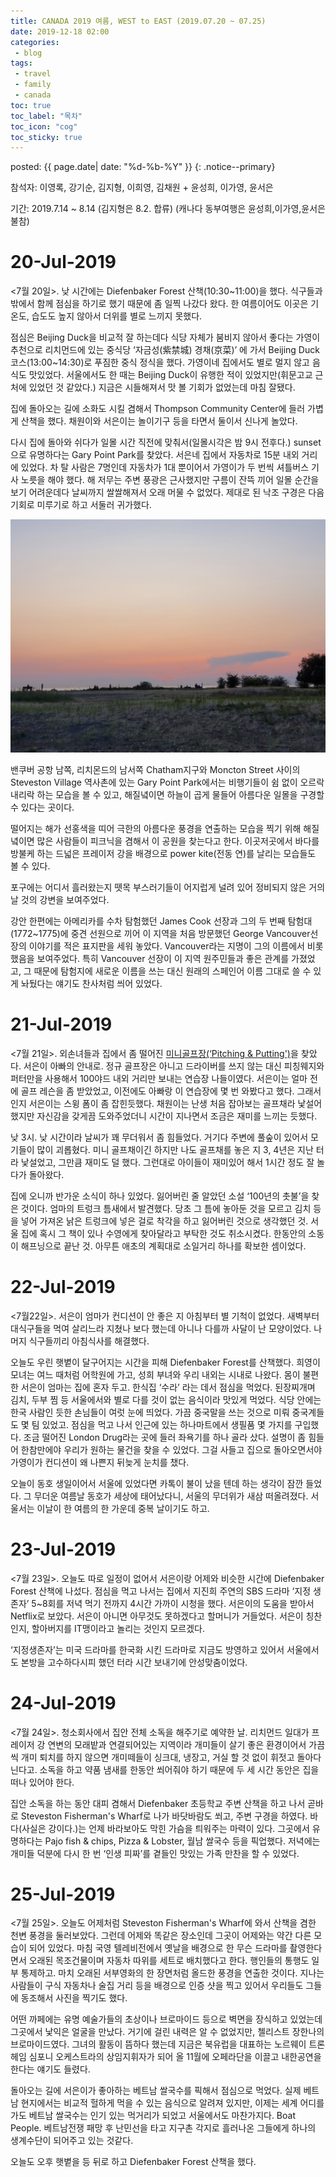 ```yaml
---
title: CANADA 2019 여름, WEST to EAST (2019.07.20 ~ 07.25)
date: 2019-12-18 02:00
categories:
 - blog
tags:
 - travel
 - family
 - canada
toc: true
toc_label: "목차"
toc_icon: "cog"
toc_sticky: true
---
```


<head>
	<link rel="stylesheet" href="/resource/styles.css">
</head>

posted: {{ page.date| date: "%d-%b-%Y" }}
{: .notice--primary}


참석자: 이영록, 강기순, 김지형, 이희영, 김채원 + 윤성희, 이가영, 윤서은

기간: 2019.7.14 ~ 8.14 (김지형은 8.2. 합류) (캐나다 동부여행은 윤성희,이가영,윤서은 불참)

<h1 id="20-Jul-2019">20-Jul-2019</h1>

<7월 20일>. 낮 시간에는 Diefenbaker Forest 산책(10:30~11:00)을 했다. 식구들과 밖에서 함께 점심을 하기로 했기 때문에 좀 일찍 나갔다 왔다. 한 여름이어도 이곳은 기온도, 습도도 높지 않아서 더위를 별로 느끼지 못했다.

점심은 Beijing Duck을 비교적 잘 하는데다 식당 자체가 붐비지 않아서 좋다는 가영이 추천으로 리치먼드에 있는 중식당 ‘자금성(紫禁城) 경채(京菜)’ 에 가서 Beijing Duck 코스(13:00~14:30)로 푸짐한 중식 정식을 했다. 가영이네 집에서도 별로 멀지 않고 음식도 맛있었다. 서울에서도 한 때는 Beijing Duck이 유행한 적이 있었지만(휘문고교 근처에 있었던 것 같았다.) 지금은 시들해져서 맛 볼 기회가 없었는데 마침 잘됐다.

집에 돌아오는 길에 소화도 시킬 겸해서 Thompson Community Center에 들러 가볍게 산책을 했다. 채원이와 서은이는 놀이기구 등을 타면서 둘이서 신나게 놀았다.

다시 집에 돌아와 쉬다가 일몰 시간 직전에 맞춰서(일몰시각은 밤 9시 전후다.) sunset으로 유명하다는 Gary Point Park를 찾았다. 서은네 집에서 자동차로 15분 내외 거리에 있었다. 차 탈 사람은 7명인데 자동차가 1대 뿐이어서 가영이가 두 번씩 셔틀버스 기사 노릇을 해야 했다. 해 저무는 주변 풍광은 근사했지만 구름이 잔뜩 끼어 일몰 순간을 보기 어려운데다 날씨까지 쌀쌀해져서 오래 머물 수 없었다. 제대로 된 낙조 구경은 다음 기회로 미루기로 하고 서둘러 귀가했다. 

<!--img src="/assets/images/canada-2019/chawon-suheun-01.png"-->

<!--img src="/assets/images/canada-2019/chawon-suheun-02.png"-->

<div class="img-container">
<img src="/assets/images/canada-2019/gary-point-park.png">
</div>

밴쿠버 공항 남쪽, 리치몬드의 남서쪽 Chatham지구와 Moncton Street 사이의 Steveston Village 역사촌에 있는 Gary Point Park에서는 비행기들이 쉼 없이 오르락내리락 하는 모습을 볼 수 있고, 해질녘이면 하늘이 곱게 물들어 아름다운 일몰을 구경할 수 있다는 곳이다.

떨어지는 해가 선홍색을 띠어 극한의 아름다운 풍경을 연출하는 모습을 찍기 위해 해질 녘이면 많은 사람들이 피크닉을 겸해서 이 공원을 찾는다고 한다. 이곳저곳에서 바다를 방불케 하는 드넓은 프레이저 강을 배경으로 power kite(전동 연)를 날리는 모습들도 볼 수 있다.

포구에는 어디서 흘러왔는지 뗏목 부스러기들이 어지럽게 널려 있어 정비되지 않은 거의 날 것의 강변을 보여주었다.

강안 한편에는 아메리카를 수차 탐험했던 James Cook 선장과 그의 두 번째 탐험대(1772~1775)에 중견 선원으로 끼어 이 지역을 처음 방문했던 George Vancouver선장의 이야기를 적은 표지판을 세워 놓았다. Vancouver라는 지명이 그의 이름에서 비롯했음을 보여주었다. 특히 Vancouver 선장이 이 지역 원주민들과 좋은 관계를 가졌었고, 그 때문에 탐험지에 새로운 이름을 쓰는 대신 원래의 스페인어 이름 그대로 쓸 수 있게 놔뒀다는 얘기도 찬사처럼 씌어 있었다.
 
<h1 id="21-Jul-2019">21-Jul-2019</h1>

<7월 21일>. 외손녀들과 집에서 좀 떨어진 <a href="https://maps.app.goo.gl/SyvGbT8WQDj2gro27">미니골프장(‘Pitching & Putting')</a>을 찾았다. 서은이 아빠의 안내로. 정규 골프장은 아니고 드라이버를 쓰지 않는 대신 피칭웨지와 퍼터만을 사용해서 100야드 내외 거리만 보내는 연습장 나들이였다. 서은이는 얼마 전에 골프 레슨을 좀 받았었고, 이전에도 아빠랑 이 연습장에 몇 번 와봤다고 했다. 그래서인지 서은이는 스윙 폼이 좀 잡힌듯했다. 채원이는 난생 처음 잡아보는 골프채라 낯설어 했지만 자신감을 갖게끔 도와주었더니 시간이 지나면서 조금은 재미를 느끼는 듯했다.

낮 3시. 낮 시간이라 날씨가 꽤 무더워서 좀 힘들었다. 거기다 주변에 풀숲이 있어서 모기들이 많이 괴롭혔다. 미니 골프채이긴 하지만 나도 골프채를 놓은 지 3, 4년은 지난 터라 낯설었고, 그만큼 재미도 덜 했다. 그런대로 아이들이 재미있어 해서 1시간 정도 잘 놀다가 돌아왔다.

집에 오니까 반가운 소식이 하나 있었다. 잃어버린 줄 알았던 소설 ‘100년의 촛불’을 찾은 것이다. 엄마의 트렁크 틈새에서 발견했다. 당초 그 틈에 놓아둔 것을 모르고 김치 등을 넣어 가져온 낡은 트렁크에 넣은 걸로 착각을 하고 잃어버린 것으로 생각했던 것. 서울 집에 혹시 그 책이 있나 수영에게 찾아달라고 부탁한 것도 취소시켰다. 한동안의 소동이 해프닝으로 끝난 것. 아무튼 애초의 계획대로 소일거리 하나를 확보한 셈이었다.
 
<h1 id="22-Jul-2019">22-Jul-2019</h1>

<7월22일>. 서은이 엄마가 컨디션이 안 좋은 지 아침부터 별 기척이 없었다. 새벽부터 대식구들을 먹여 살리느라 지쳤나 보다 했는데 아니나 다를까 사달이 난 모양이었다. 나머지 식구들끼리 아침식사를 해결했다.

오늘도 우린 햇볕이 달구어지는 시간을 피해 Diefenbaker Forest를 산책했다. 희영이 모녀는 여느 때처럼 어학원에 가고, 성희 부녀와 우리 내외는 시내로 나왔다. 몸이 불편한 서은이 엄마는 집에 혼자 두고. 한식집 ‘수라’ 라는 데서 점심을 먹었다. 된장찌개며 김치, 두부 찜 등 서울에서와 별로 다를 것이 없는 음식이라 맛있게 먹었다. 식당 안에는 한국 사람인 듯한 손님들이 여럿 눈에 띄었다. 가끔 중국말을 쓰는 것으로 미뤄 중국계들도 몇 팀 있었고. 점심을 먹고 나서 인근에 있는 하나마트에서 생필품 몇 가지를 구입했다. 조금 떨어진 London Drug라는 곳에 들러 좌욕기를 하나 골라 샀다. 설명이 좀 힘들어 한참만에야 우리가 원하는 물건을 찾을 수 있었다. 그걸 사들고 집으로 돌아오면서야 가영이가 컨디션이 왜 나쁜지 뒤늦게 눈치를 챘다.

오늘이 동호 생일이어서 서울에 있었다면 카톡이 불이 났을 텐데 하는 생각이 잠깐 들었다. 그 무더운 여름날 동호가 세상에 태어났다니, 서울의 무더위가 새삼 떠올려졌다. 서울서는 이날이 한 여름의 한 가운데 중복 날이기도 하고.
 
<h1 id="23-Jul-2019">23-Jul-2019</h1>

<7월 23일>. 오늘도 따로 일정이 없어서 서은이랑 어제와 비슷한 시간에 Diefenbaker Forest 산책에 나섰다. 점심을 먹고 나서는 집에서 지진희 주연의 SBS 드라마 ‘지정 생존자’ 5~8회를 저녁 먹기 전까지 4시간 가까이 시청을 했다. 서은이의 도움을 받아서 Netflix로 보았다. 서은이 아니면 아무것도 못하겠다고 할머니가 거들었다. 서은이 칭찬인지, 할아버지를 IT맹이라고 놀리는 것인지 모르겠다.

‘지정생존자’는 미국 드라마를 한국화 시킨 드라마로 지금도 방영하고 있어서 서울에서도 본방을 고수하다시피 했던 터라 시간 보내기에 안성맞춤이었다.
 
<h1 id="24-Jul-2019">24-Jul-2019</h1>

<7월 24일>. 청소회사에서 집안 전체 소독을 해주기로 예약한 날. 리치먼드 일대가 프레이저 강 연변의 모래밭과 연결되어있는 지역이라 개미들이 살기 좋은 환경이어서 가끔씩 개미 퇴치를 하지 않으면 개미떼들이 싱크대, 냉장고, 거실 할 것 없이 휘젓고 돌아다닌다고. 소독을 하고 약품 냄새를 한동안 쐬어줘야 하기 때문에 두 세 시간 동안은 집을 떠나 있어야 한다.

집안 소독을 하는 동안 대피 겸해서 Diefenbaker 초등학교 주변 산책을 하고 나서 곧바로 Steveston Fisherman's Wharf로 나가 바닷바람도 쐬고, 주변 구경을 하였다. 바다(사실은 강이다.)는 언제 바라보아도 막힌 가슴을 틔워주는 마력이 있다. 그곳에서 유명하다는 Pajo fish & chips, Pizza & Lobster, 월남 쌀국수 등을 픽업했다. 저녁에는 개미들 덕분에 다시 한 번 ‘인생 피짜’를 곁들인 맛있는 가족 만찬을 할 수 있었다.
 
<h1 id="25-Jul-2019">25-Jul-2019</h1>

<7월 25일>. 오늘도 어제처럼 Steveston Fisherman's Wharf에 와서 산책을 겸한 천변 풍경을 둘러보았다. 그런데 어제와 똑같은 장소인데 그곳이 어제와는 약간 다른 모습이 되어 있었다. 마침 국영 텔레비전에서 옛날을 배경으로 한 무슨 드라마를 촬영한다면서 오래된 목조건물이며 자동차 따위를 세트로 배치했다고 한다. 행인들의 통행도 일부 통제하고. 마치 오래된 서부영화의 한 장면처럼 올드한 풍경을 연출한 것이다. 지나는 사람들이 구식 자동차나 술집 거리 등을 배경으로 인증 샷을 찍고 있어서 우리들도 그들에 동조해서 사진을 찍기도 했다.

어떤 까페에는 유명 예술가들의 초상이나 브로마이드 등으로 벽면을 장식하고 있었는데 그곳에서 낯익은 얼굴을 만났다. 거기에 걸린 내력은 알 수 없었지만, 첼리스트 장한나의 브로마이드였다. 그녀의 활동이 뜸하다 했는데 지금은 북유럽을 대표하는 노르웨이 트론헤임 심포니 오케스트라의 상임지휘자가 되어 올 11월에 오페라단을 이끌고 내한공연을 한다는 얘기도 들렸다.

돌아오는 길에 서은이가 좋아하는 베트남 쌀국수를 픽해서 점심으로 먹었다. 실제 베트남 현지에서는 비교적 헐하게 먹을 수 있는 음식으로 알려져 있지만, 이제는 세계 어디를 가도 베트남 쌀국수는 인기 있는 먹거리가 되었고 서울에서도 마찬가지다. Boat People. 베트남전쟁 패망 후 난민선을 타고 지구촌 각지로 흘러나온 그들에게 하나의 생계수단이 되어주고 있는 것같다.

오늘도 오후 햇볕을 등 뒤로 하고 Diefenbaker Forest 산책을 했다.

